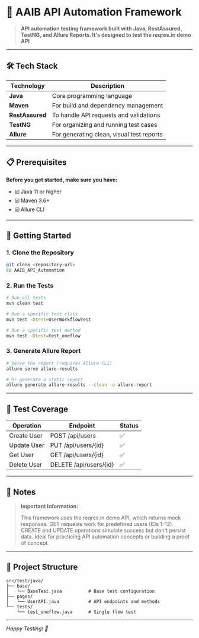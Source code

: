 # 🚀 AAIB API Automation Framework

> **API automation testing framework built with Java, RestAssured, TestNG, and Allure Reports. It's designed to test the reqres.in demo API**

---

## 🛠️ Tech Stack

| Technology | Description |
|------------|-------------|
| **Java** | Core programming language |
| **Maven** | For build and dependency management |
| **RestAssured** | To handle API requests and validations |
| **TestNG** | For organizing and running test cases |
| **Allure** | For generating clean, visual test reports |

---

## 📋 Prerequisites

**Before you get started, make sure you have:**

- ☑️ Java 11 or higher
- ☑️ Maven 3.6+
- ☑️ Allure CLI 

---

## 🏃 Getting Started

### **1. Clone the Repository**
```bash
git clone <repository-url>
cd AAIB_API_Automation
```

### **2. Run the Tests**
```bash
# Run all tests
mvn clean test

# Run a specific test class
mvn test -Dtest=UserWorkflowTest

# Run a specific test method
mvn test -Dtest=test_oneflow
```

### **3. Generate Allure Report**
```bash
# Serve the report (requires Allure CLI)
allure serve allure-results

# Or generate a static report
allure generate allure-results --clean -o allure-report
```

---

## 🎯 Test Coverage

| Operation | Endpoint | Status |
|-----------|----------|---------|
| Create User | POST /api/users | ✅ |
| Update User | PUT /api/users/{id} | ✅ |
| Get User | GET /api/users/{id} | ✅ |
| Delete User | DELETE /api/users/{id} | ✅ |

---

## 📝 Notes

> **Important Information:**
> 
> This framework uses the reqres.in demo API, which returns mock responses.
> GET requests work for predefined users (IDs 1–12).
> CREATE and UPDATE operations simulate success but don't persist data.
> Ideal for practicing API automation concepts or building a proof of concept.

---

## 📁 Project Structure

```
src/test/java/
├── base/
│   └── BaseTest.java          # Base test configuration
├── pages/
│   └── UserAPI.java           # API endpoints and methods
└── tests/
    └── test_oneflow.java      # Single flow test
```

---

*Happy Testing! 🧪*
